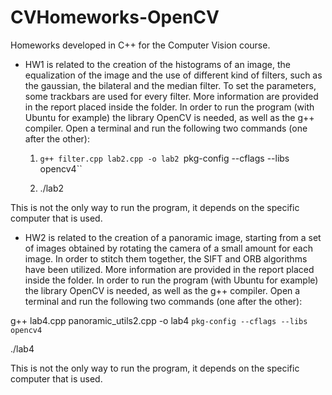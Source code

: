 # CVHomeworks-OpenCV
Homeworks developed in C++ for the Computer Vision course.

- HW1 is related to the creation of the histograms of an image, the equalization of the image and the use of different kind of filters, such as the gaussian, the bilateral and the median filter.
To set the parameters, some trackbars are used for every filter. More information are provided in the report placed inside the folder.
In order to run the program (with Ubuntu for example) the library OpenCV is needed, as well as the g++ compiler.
Open a terminal and run the following two commands (one after the other):

  1) `g++ filter.cpp lab2.cpp -o lab2 `pkg-config --cflags --libs opencv4``

  2) ./lab2

This is not the only way to run the program, it depends on the specific computer that is used.

- HW2 is related to the creation of a panoramic image, starting from a set of images obtained by rotating the camera of a small amount for each image. In order to stitch them together, the SIFT 
and ORB algorithms have been utilized. More information are provided in the report placed inside the folder.
In order to run the program (with Ubuntu for example) the library OpenCV is needed, as well as the g++ compiler.
Open a terminal and run the following two commands (one after the other):

g++ lab4.cpp panoramic_utils2.cpp -o lab4 `pkg-config --cflags --libs opencv4`

./lab4

This is not the only way to run the program, it depends on the specific computer that is used.
